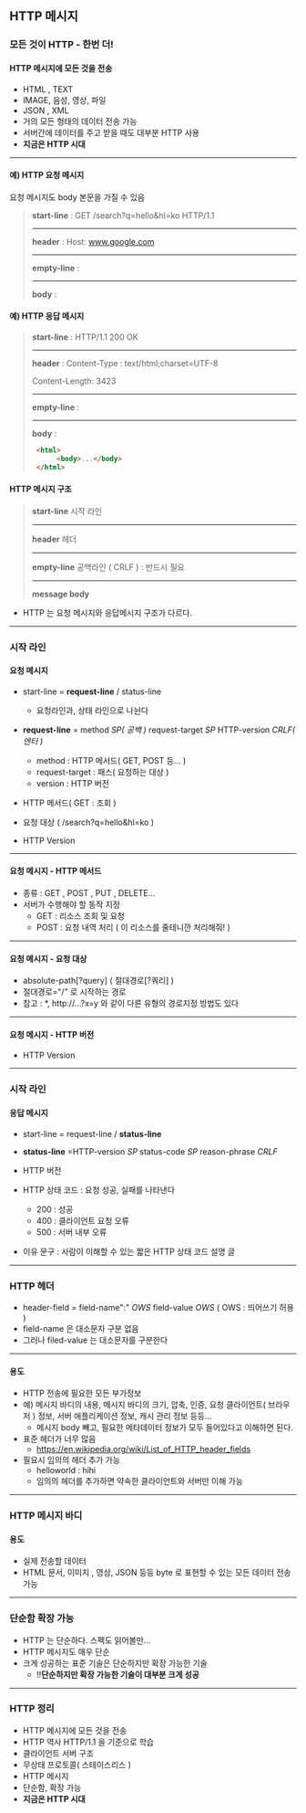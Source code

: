 ## HTTP 메시지
### 모든 것이 HTTP - 한번 더!
#### HTTP 메시지에 모든 것을 전송

- HTML , TEXT
- IMAGE, 음성, 영상, 파일
- JSON , XML
- 거의 모든 형태의 데이터 전송 가능
- 서버간에 데이터를 주고 받을 때도 대부분 HTTP 사용
- **지금은 HTTP 시대**

---

#### 예) HTTP 요청 메시지
요청 메시지도 body 본문을 가질 수 있음

> **start-line** : GET /search?q=hello&hl=ko HTTP/1.1
> 
> ---
> 
> **header** : Host: www.google.com
> 
> ---
> **empty-line** :
> 
> ---
> 
> **body** :


#### 예) HTTP 응답 메시지

> **start-line** : HTTP/1.1 200 OK
> 
> ---
> 
> **header** : Content-Type : text/html;charset=UTF-8
>
> 
> Content-Length: 3423
> 
> ---
> 
> **empty-line** :
> 
> ---
> 
> **body** :
> 
> ```html
>  <html>
>       <body>...</body>
>  </html>
> ```

#### HTTP 메시지 구조

> **start-line** 시작 라인
> 
> ---
> 
> **header** 헤더
> 
> ---
> 
> **empty-line** 공백라인 ( CRLF ) : 반드시 필요
> 
> ---
> 
> **message body**

- HTTP 는 요청 메시지와 응답메시지 구조가 다르다.

---

### 시작 라인
#### 요청 메시지

- start-line = **request-line** / status-line
  - 요청라인과, 상태 라인으로 나뉜다
- **request-line** = method _SP( 공백 )_ request-target _SP_ HTTP-version _CRLF( 엔터 )_
  - method : HTTP 메서드( GET, POST 등... )
  - request-target : 패스( 요청하는 대상 )
  - version : HTTP 버전


- HTTP 메서드( GET : 조회 )
- 요청 대상 ( /search?q=hello&hl=ko )
- HTTP Version

---

#### 요청 메시지 - HTTP 메서드

- 종류 : GET , POST , PUT , DELETE...
- 서버가 수행해야 할 동작 지정
  - GET : 리소스 조회 및 요청
  - POST : 요청 내역 처리 ( 이 리소스를 줄테니깐 처리해줘! )

---

#### 요청 메시지 - 요청 대상

- absolute-path[?query] ( 절대경로[?쿼리] )
- 절대경로="/" 로 시작하는 경로
- 참고 : *, http://...?x=y 와 같이 다른 유형의 경로지정 방법도 있다

---

#### 요청 메시지 - HTTP 버전

- HTTP Version

---

### 시작 라인
#### 응답 메시지

- start-line = request-line / **status-line**
- **status-line** =HTTP-version _SP_ status-code _SP_ reason-phrase _CRLF_


- HTTP 버전
- HTTP 상태 코드 : 요청 성공, 실패를 나타낸다
  - 200 : 성공
  - 400 : 클라이언트 요청 오류
  - 500 : 서버 내부 오류
- 이유 문구 : 사람이 이해할 수 있는 짧은 HTTP 상태 코드 설명 글

---

### HTTP 헤더

- header-field = field-name":" _OWS_ field-value _OWS_ ( OWS : 띄어쓰기 허용 )
- field-name 은 대소문자 구분 없음
- 그러나 filed-value 는 대소문자를 구분한다

---

#### 용도

- HTTP 전송에 필요한 모든 부가정보
- 예) 메시지 바디의 내용, 메시지 바디의 크기, 압축, 인증, 요청 클라이언트( 브라우저 ) 정보, 서버 애플리케이션 정보, 캐시 관리 정보 등등...
  - 메시지 body 빼고, 필요한 메타데이터 정보가 모두 들어있다고 이해하면 된다.
- 표준 헤더가 너무 많음
  - https://en.wikipedia.org/wiki/List_of_HTTP_header_fields
- 필요시 임의의 헤더 추가 가능
  - helloworld : hihi
  - 임의의 헤더를 추가하면 약속한 클라이언트와 서버만 이해 가능

---

### HTTP 메시지 바디
#### 용도

- 실제 전송할 데이터
- HTML 문서, 이미지 , 영상, JSON 등등 byte 로 표현할 수 있는 모든 데이터 전송 가능

---

### 단순함 확장 가능

- HTTP 는 단순하다. 스펙도 읽어볼만...
- HTTP 메시지도 매우 단순
- 크게 성공하는 표준 기술은 단순하지만 확장 가능한 기술
  - !!**단순하지만 확장 가능한 기술이 대부분 크게 성공**

---

### HTTP 정리

- HTTP 메시지에 모든 것을 전송
- HTTP 역사 HTTP/1.1 을 기준으로 학습
- 클라이언트 서버 구조
- 무상태 프로토콜( 스테이스리스 )
- HTTP 메시지
- 단순함, 확장 가능
- **지금은 HTTP 시대**

